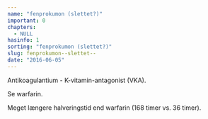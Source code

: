 ```yaml
---
name: "fenprokumon (slettet?)"
important: 0
chapters:
  - NULL
hasinfo: 1
sorting: "fenprokumon (slettet?)"
slug: fenprokumon--slettet--
date: "2016-06-05"
---
```


Antikoagulantium - K-vitamin-antagonist (VKA).

Se warfarin.

Meget længere halveringstid end warfarin (168 timer vs. 36 timer).
